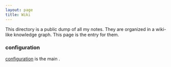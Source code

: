 ```yaml
---
layout: page
title: Wiki
---
```


This directory is a public dump of all my notes. They are organized in a wiki-like knowledge graph. This page is the entry for them.

### configuration

[configuration](/wiki/configuration/) is the main .

